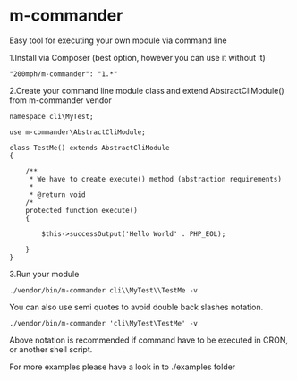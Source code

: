 # m-commander
Easy tool for executing your own module via command line

1.Install via Composer (best option, however you can use it without it)

```
"200mph/m-commander": "1.*"
```

2.Create your command line module class and extend AbstractCliModule() from m-commander vendor

```
namespace cli\MyTest;

use m-commander\AbstractCliModule;

class TestMe() extends AbstractCliModule 
{

    /**
     * We have to create execute() method (abstraction requirements)
     *
     * @return void
    /*
    protected function execute()
    {

        $this->successOutput('Hello World' . PHP_EOL);

    }
}
```

3.Run your module

```
./vendor/bin/m-commander cli\\MyTest\\TestMe -v
```

You can also use semi quotes to avoid double back slashes notation.

```
./vendor/bin/m-commander 'cli\MyTest\TestMe' -v
```

Above notation is recommended if command have to be executed in CRON, or another shell script.

For more examples please have a look in to ./examples folder
